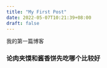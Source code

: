 ```yaml
---
title: "My First Post"
date: 2022-05-07T10:21:39+08:00
draft: false
---
```

我的第一篇博客

### 论肉夹馍和酱香饼先吃哪个比较好
